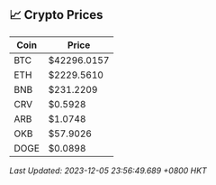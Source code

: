 ## 📈 Crypto Prices

| Coin | Price |
| ---- | ----- |
| BTC | $42296.0157 |
| ETH | $2229.5610 |
| BNB | $231.2209 |
| CRV | $0.5928 |
| ARB | $1.0748 |
| OKB | $57.9026 |
| DOGE | $0.0898 |

_Last Updated: 2023-12-05 23:56:49.689 +0800 HKT_